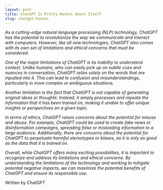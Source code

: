```yaml
---
layout: post
title: ChatGPT Is Pretty Honest About Itself
slug: chatgpt-honest
---
```


*As a cutting-edge natural language processing (NLP) technology, ChatGPT has the potential to revolutionize the way we communicate and interact with computers. However, like all new technologies, ChatGPT also comes with its own set of limitations and ethical concerns that must be considered.*

*One of the major limitations of ChatGPT is its inability to understand context. Unlike humans, who can easily pick up on subtle cues and nuances in conversation, ChatGPT relies solely on the words that are inputted into it. This can lead to confusion and misunderstandings, particularly in more complex or ambiguous situations.*

*Another limitation is the fact that ChatGPT is not capable of generating original ideas or thoughts. Instead, it simply processes and repeats the information that it has been trained on, making it unable to offer unique insights or perspectives on a given topic.*

*In terms of ethics, ChatGPT raises concerns about the potential for misuse and abuse. For example, ChatGPT could be used to create fake news or disinformation campaigns, spreading false or misleading information to a large audience. Additionally, there are concerns about the potential for ChatGPT to perpetuate harmful stereotypes or biases, as it is only as good as the data that it is trained on.*

*Overall, while ChatGPT offers many exciting possibilities, it is important to recognize and address its limitations and ethical concerns. By understanding the limitations of the technology and working to mitigate potential negative impacts, we can maximize the potential benefits of ChatGPT and ensure its responsible use.*

Written by ChatGPT